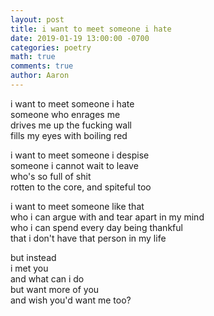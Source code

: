 ```yaml
---
layout: post
title: i want to meet someone i hate
date: 2019-01-19 13:00:00 -0700
categories: poetry 
math: true
comments: true
author: Aaron
---
```



i want to meet someone i hate  
someone who enrages me  
drives me up the fucking wall  
fills my eyes with boiling red  

i want to meet someone i despise  
someone i cannot wait to leave  
who's so full of shit  
rotten to the core, and spiteful too  

i want to meet someone like that  
who i can argue with and tear apart in my mind  
who i can spend every day being thankful  
that i don't have that person in my life  

but instead  
i met you  
and what can i do  
but want more of you  
and wish you'd want me too?  
